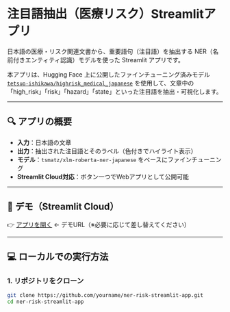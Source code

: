 # 注目語抽出（医療リスク）Streamlitアプリ

日本語の医療・リスク関連文書から、重要語句（注目語）を抽出する NER（名前付きエンティティ認識）モデルを使った Streamlit アプリです。

本アプリは、Hugging Face 上に公開したファインチューニング済みモデル [`tetsuo-ishikawa/highrisk_medical_japanese`](https://huggingface.co/Tetsuo3003/highrisk_medical_japanese) を使用して、文章中の「high_risk」「risk」「hazard」「state」といった注目語を抽出・可視化します。

---

## 🔍 アプリの概要

- **入力**：日本語の文章
- **出力**：抽出された注目語とそのラベル（色付きでハイライト表示）
- **モデル**：`tsmatz/xlm-roberta-ner-japanese` をベースにファインチューニング
- **Streamlit Cloud対応**：ボタン一つでWebアプリとして公開可能

---

## 🚀 デモ（Streamlit Cloud）

👉 [アプリを開く](https://ftrobertaner002-mbqwgh9r4aahvd8zwpg66v.streamlit.app/) ← デモURL（※必要に応じて差し替えてください）

---

## 💻 ローカルでの実行方法

### 1. リポジトリをクローン

```bash
git clone https://github.com/yourname/ner-risk-streamlit-app.git
cd ner-risk-streamlit-app
